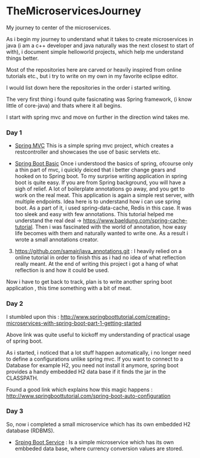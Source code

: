 # TheMicroservicesJourney

My journey to center of the microservices.


 As i begin my journey to understand what it takes to create microservices in java (i am a c++ developer and java naturally was 
  the next closest to start of with), i document simple helloworld projects, which help me understand things better. 
  
  Most of the repositories here are carved or heavily inspired from online tutorials etc., but i try to write on my own in my favorite
  eclipse editor.
  
  I would list down here the repositories in the order i started writing.
  
  The very first thing i found quite fasicnating was Spring framework, (i know little of core-java) and thats where it all begins.
  
  I start with spring mvc and move on further in the direction wind takes me.
  
 ### Day 1
 * [Spring MVC] This is a simple spring mvc project, which creates a restcontroller and showcases the use of basic servlets etc.
  
 * [Spring Boot Basic] Once i understood the basics of spring, ofcourse only a thin part of mvc, i quickly deiced that i better change gears and hooked on to Spring boot. To my surprise writing application in spring boot is quite easy. If you are from Spring background, you will have a sigh of relief. A lot of boilerplate annotations go away, and you get to work on the real meat. This application is again a simple rest server, with multiple endpoints. Idea here is to understand how i can use spring boot. As a part of it, i used spring-data-cache, Redis in this case. It was too sleek and easy with few annotations.
 This tutorial helped me understand the real deal -> https://www.baeldung.com/spring-cache-tutorial.  Then i was fascinated with the world of annotation, how easy life becomes with them and naturally wanted to write one. As a   result i wrote a small annotations creator.
 
 3. https://github.com/samair/java_annotations.git : I heavily relied on a online tutorial in order to finish this as i had no idea of what reflection really meant. At the end of writing this project i got a hang of what reflection is and how it could be used.
 
 Now i have to get back to track, plan is to write another spring boot application , this time something with a bit of meat.
 
  ### Day 2
 I stumbled upon this : http://www.springboottutorial.com/creating-microservices-with-spring-boot-part-1-getting-started
 
 Above link was quite useful to kickoff my understanding of practical usage of spring boot.
 
 As i started, i noticed that a lot stuff happen automatically, i no longer  need to define a configurations unlike spring mvc.
 If you want to connect to a Database for example H2, you need not install it anymore, spring boot provides a handy embedded H2 data base if it finds the jar in the CLASSPATH.
 
Found a good link which explains how this magic happens :
http://www.springboottutorial.com/spring-boot-auto-configuration

 ### Day 3
So, now i completed a small microservice which has its own embedded H2 database (RDBMS).
* [Srping Boot Service] : Is a simple microservice which has its own embbeded data base, where currency conversion values are stored.

[Spring MVC]:  <https://github.com/samair/spring-mvc.git>
[Srping Boot Service]: <https://github.com/samair/Forex-Exchange-service.git>
[Spring Boot Basic]: <https://github.com/samair/springboot.git >

